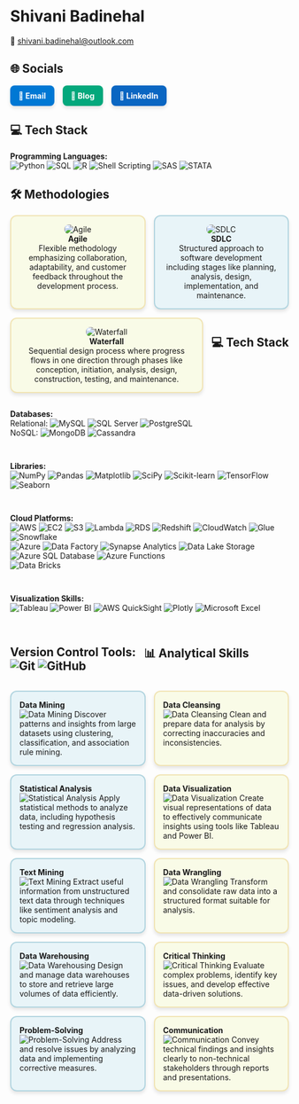 
# Shivani Badinehal

📧 [shivani.badinehal@outlook.com](mailto:shivani.badinehal@outlook.com)

## 🌐 Socials

<div style="display: flex; gap: 15px;">

  <a href="mailto:shivani.badinehal@outlook.com" style="text-decoration: none; color: #FFFFFF; background-color: #0078D4; padding: 10px 15px; border-radius: 8px; font-weight: bold; box-shadow: 0 4px 6px rgba(0,0,0,0.1);">
    📧 Email
  </a>

  <a href="https://medium.com/@shivanir3ddy" style="text-decoration: none; color: #FFFFFF; background-color: #03A87C; padding: 10px 15px; border-radius: 8px; font-weight: bold; box-shadow: 0 4px 6px rgba(0,0,0,0.1);">
    📝 Blog
  </a>

  <a href="https://www.linkedin.com/in/shivanir3ddy/" style="text-decoration: none; color: #FFFFFF; background-color: #0A66C2; padding: 10px 15px; border-radius: 8px; font-weight: bold; box-shadow: 0 4px 6px rgba(0,0,0,0.1);">
    🔗 LinkedIn
  </a>

</div>

## 💻 Tech Stack

**Programming Languages:**  
![Python](https://img.shields.io/badge/Python-3670A0?style=for-the-badge&logo=python&logoColor=ffdd54)
![SQL](https://img.shields.io/badge/SQL-4479A1?style=for-the-badge&logo=postgresql&logoColor=white)
![R](https://img.shields.io/badge/R-276DC3?style=for-the-badge&logo=r&logoColor=white)
![Shell Scripting](https://img.shields.io/badge/Shell_Scripting-4EAA25?style=for-the-badge&logo=gnu-bash&logoColor=white)
![SAS](https://img.shields.io/badge/SAS-B34936?style=for-the-badge&logo=sas&logoColor=white)
![STATA](https://img.shields.io/badge/STATA-1A2C3D?style=for-the-badge&logo=stata&logoColor=white)


## 🛠️ Methodologies

<div style="display: flex; flex-wrap: wrap; gap: 15px;">

  <div style="flex: 1 1 200px; padding: 15px; background-color: #F9FBE7; border: 2px solid #F1E4B3; border-radius: 12px; box-shadow: 0 4px 6px rgba(0,0,0,0.1); text-align: center;">
    <img src="https://img.shields.io/badge/Agile-0078D4?style=for-the-badge&logo=agile&logoColor=white" alt="Agile" style="border-radius: 8px;"/><br>
    <strong>Agile</strong><br>
    Flexible methodology emphasizing collaboration, adaptability, and customer feedback throughout the development process.
  </div>

  <div style="flex: 1 1 200px; padding: 15px; background-color: #E8F4F8; border: 2px solid #B0D4DF; border-radius: 12px; box-shadow: 0 4px 6px rgba(0,0,0,0.1); text-align: center;">
    <img src="https://img.shields.io/badge/SDLC-009688?style=for-the-badge&logo=software-development&logoColor=white" alt="SDLC" style="border-radius: 8px;"/><br>
    <strong>SDLC</strong><br>
    Structured approach to software development including stages like planning, analysis, design, implementation, and maintenance.
  </div>

  <div style="flex: 1 1 200px; padding: 15px; background-color: #F9FBE7; border: 2px solid #F1E4B3; border-radius: 12px; box-shadow: 0 4px 6px rgba(0,0,0,0.1); text-align: center;">
    <img src="https://img.shields.io/badge/Waterfall-FF5722?style=for-the-badge&logo=waterfall&logoColor=white" alt="Waterfall" style="border-radius: 8px;"/><br>
    <strong>Waterfall</strong><br>
    Sequential design process where progress flows in one direction through phases like conception, initiation, analysis, design, construction, testing, and maintenance.
  </div>

     
## 💻 Tech Stack

**Databases:**  
Relational: ![MySQL](https://img.shields.io/badge/MySQL-4479A1?style=for-the-badge&logo=mysql&logoColor=white) ![SQL Server](https://img.shields.io/badge/SQL%20Server-CC2927?style=for-the-badge&logo=microsoft-sql-server&logoColor=white) ![PostgreSQL](https://img.shields.io/badge/PostgreSQL-316192?style=for-the-badge&logo=postgresql&logoColor=white)  
NoSQL: ![MongoDB](https://img.shields.io/badge/MongoDB-4EA94B?style=for-the-badge&logo=mongodb&logoColor=white) ![Cassandra](https://img.shields.io/badge/Cassandra-1287B1?style=for-the-badge&logo=apache-cassandra&logoColor=white)

**Libraries:**  
![NumPy](https://img.shields.io/badge/NumPy-013243?style=for-the-badge&logo=numpy) ![Pandas](https://img.shields.io/badge/Pandas-150458?style=for-the-badge&logo=pandas) ![Matplotlib](https://img.shields.io/badge/Matplotlib-003B57?style=for-the-badge&logo=matplotlib&logoColor=white) ![SciPy](https://img.shields.io/badge/SciPy-8C5D40?style=for-the-badge&logo=scipy&logoColor=white) ![Scikit-learn](https://img.shields.io/badge/scikit--learn-F7931E?style=for-the-badge&logo=scikit-learn&logoColor=white) ![TensorFlow](https://img.shields.io/badge/TensorFlow-FF6F00?style=for-the-badge&logo=tensorflow&logoColor=white) ![Seaborn](https://img.shields.io/badge/Seaborn-FF6F00?style=for-the-badge&logo=seaborn&logoColor=white)

**Cloud Platforms:**  
![AWS](https://img.shields.io/badge/AWS-232F3E?style=for-the-badge&logo=amazon-aws&logoColor=white) ![EC2](https://img.shields.io/badge/EC2-FF9900?style=for-the-badge&logo=amazon-ec2&logoColor=white) ![S3](https://img.shields.io/badge/S3-569A31?style=for-the-badge&logo=amazon-s3&logoColor=white) ![Lambda](https://img.shields.io/badge/Lambda-FF9900?style=for-the-badge&logo=aws-lambda&logoColor=white) ![RDS](https://img.shields.io/badge/RDS-527FFF?style=for-the-badge&logo=amazon-rds&logoColor=white) ![Redshift](https://img.shields.io/badge/Redshift-EC5B46?style=for-the-badge&logo=amazon-redshift&logoColor=white) ![CloudWatch](https://img.shields.io/badge/CloudWatch-232F3E?style=for-the-badge&logo=amazon-cloudwatch&logoColor=white) ![Glue](https://img.shields.io/badge/Glue-8CC4FF?style=for-the-badge&logo=aws-glue&logoColor=white)  
 ![Snowflake](https://img.shields.io/badge/Snowflake-00B2E2?style=for-the-badge&logo=snowflake&logoColor=white)  
![Azure](https://img.shields.io/badge/Azure-0078D4?style=for-the-badge&logo=microsoft-azure&logoColor=white) ![Data Factory](https://img.shields.io/badge/Data%20Factory-00A4E4?style=for-the-badge&logo=microsoft-azure-data-factory&logoColor=white) ![Synapse Analytics](https://img.shields.io/badge/Synapse%20Analytics-5C2D91?style=for-the-badge&logo=microsoft-azure-synapse&logoColor=white) ![Data Lake Storage](https://img.shields.io/badge/Data%20Lake%20Storage-5C2D91?style=for-the-badge&logo=microsoft-azure-data-lake-storage&logoColor=white) ![Azure SQL Database](https://img.shields.io/badge/Azure%20SQL%20Database-CC2927?style=for-the-badge&logo=microsoft-azure-sql-database&logoColor=white) ![Azure Functions](https://img.shields.io/badge/Azure%20Functions-6D8A40?style=for-the-badge&logo=microsoft-azure-functions&logoColor=white)  
 ![Data Bricks](https://img.shields.io/badge/Data%20Bricks-FF6F00?style=for-the-badge&logo=data-bricks&logoColor=white)

**Visualization Skills:**  
![Tableau](https://img.shields.io/badge/Tableau-E97627?style=for-the-badge&logo=tableau&logoColor=white) ![Power BI](https://img.shields.io/badge/Power%20BI-F2C811?style=for-the-badge&logo=power-bi&logoColor=white) ![AWS QuickSight](https://img.shields.io/badge/AWS%20QuickSight-F2C811?style=for-the-badge&logo=amazon-quicksight&logoColor=white) ![Plotly](https://img.shields.io/badge/Plotly-3D4F7C?style=for-the-badge&logo=plotly&logoColor=white) ![Microsoft Excel](https://img.shields.io/badge/Microsoft%20Excel-217346?style=for-the-badge&logo=microsoft-excel&logoColor=white)

**Version Control Tools:**  
![Git](https://img.shields.io/badge/Git-F05032?style=for-the-badge&logo=git&logoColor=white) ![GitHub](https://img.shields.io/badge/GitHub-181717?style=for-the-badge&logo=github&logoColor=white)
- 
## 📊 Analytical Skills

<div style="display: flex; flex-wrap: wrap; gap: 15px;">

  <div style="flex: 1 1 200px; padding: 15px; background-color: #E8F4F8; border: 2px solid #B0D4DF; border-radius: 12px; box-shadow: 0 4px 6px rgba(0,0,0,0.1);">
    <strong>Data Mining</strong><br>
    <img src="https://img.shields.io/badge/Skill-Data_Mining-0073E6?style=flat&logo=data-mining&logoColor=white" alt="Data Mining"/>
    Discover patterns and insights from large datasets using clustering, classification, and association rule mining.
  </div>

  <div style="flex: 1 1 200px; padding: 15px; background-color: #F9FBE7; border: 2px solid #F1E4B3; border-radius: 12px; box-shadow: 0 4px 6px rgba(0,0,0,0.1);">
    <strong>Data Cleansing</strong><br>
    <img src="https://img.shields.io/badge/Skill-Data_Cleansing-8BC34A?style=flat&logo=data-cleansing&logoColor=white" alt="Data Cleansing"/>
    Clean and prepare data for analysis by correcting inaccuracies and inconsistencies.
  </div>

  <div style="flex: 1 1 200px; padding: 15px; background-color: #E8F4F8; border: 2px solid #B0D4DF; border-radius: 12px; box-shadow: 0 4px 6px rgba(0,0,0,0.1);">
    <strong>Statistical Analysis</strong><br>
    <img src="https://img.shields.io/badge/Skill-Statistical_Analysis-FF5722?style=flat&logo=statistical-analysis&logoColor=white" alt="Statistical Analysis"/>
    Apply statistical methods to analyze data, including hypothesis testing and regression analysis.
  </div>

  <div style="flex: 1 1 200px; padding: 15px; background-color: #F9FBE7; border: 2px solid #F1E4B3; border-radius: 12px; box-shadow: 0 4px 6px rgba(0,0,0,0.1);">
    <strong>Data Visualization</strong><br>
    <img src="https://img.shields.io/badge/Skill-Data_Visualization-3F51B5?style=flat&logo=data-visualization&logoColor=white" alt="Data Visualization"/>
    Create visual representations of data to effectively communicate insights using tools like Tableau and Power BI.
  </div>

  <div style="flex: 1 1 200px; padding: 15px; background-color: #E8F4F8; border: 2px solid #B0D4DF; border-radius: 12px; box-shadow: 0 4px 6px rgba(0,0,0,0.1);">
    <strong>Text Mining</strong><br>
    <img src="https://img.shields.io/badge/Skill-Text_Mining-FF9800?style=flat&logo=text-mining&logoColor=white" alt="Text Mining"/>
    Extract useful information from unstructured text data through techniques like sentiment analysis and topic modeling.
  </div>

  <div style="flex: 1 1 200px; padding: 15px; background-color: #F9FBE7; border: 2px solid #F1E4B3; border-radius: 12px; box-shadow: 0 4px 6px rgba(0,0,0,0.1);">
    <strong>Data Wrangling</strong><br>
    <img src="https://img.shields.io/badge/Skill-Data_Wrangling-8BC34A?style=flat&logo=data-wrangling&logoColor=white" alt="Data Wrangling"/>
    Transform and consolidate raw data into a structured format suitable for analysis.
  </div>

  <div style="flex: 1 1 200px; padding: 15px; background-color: #E8F4F8; border: 2px solid #B0D4DF; border-radius: 12px; box-shadow: 0 4px 6px rgba(0,0,0,0.1);">
    <strong>Data Warehousing</strong><br>
    <img src="https://img.shields.io/badge/Skill-Data_Warehousing-FF5722?style=flat&logo=data-warehousing&logoColor=white" alt="Data Warehousing"/>
    Design and manage data warehouses to store and retrieve large volumes of data efficiently.
  </div>

  <div style="flex: 1 1 200px; padding: 15px; background-color: #F9FBE7; border: 2px solid #F1E4B3; border-radius: 12px; box-shadow: 0 4px 6px rgba(0,0,0,0.1);">
    <strong>Critical Thinking</strong><br>
    <img src="https://img.shields.io/badge/Skill-Critical_Thinking-3F51B5?style=flat&logo=critical-thinking&logoColor=white" alt="Critical Thinking"/>
    Evaluate complex problems, identify key issues, and develop effective data-driven solutions.
  </div>

  <div style="flex: 1 1 200px; padding: 15px; background-color: #E8F4F8; border: 2px solid #B0D4DF; border-radius: 12px; box-shadow: 0 4px 6px rgba(0,0,0,0.1);">
    <strong>Problem-Solving</strong><br>
    <img src="https://img.shields.io/badge/Skill-Problem_Solving-FF9800?style=flat&logo=problem-solving&logoColor=white" alt="Problem-Solving"/>
    Address and resolve issues by analyzing data and implementing corrective measures.
  </div>

  <div style="flex: 1 1 200px; padding: 15px; background-color: #F9FBE7; border: 2px solid #F1E4B3; border-radius: 12px; box-shadow: 0 4px 6px rgba(0,0,0,0.1);">
    <strong>Communication</strong><br>
    <img src="https://img.shields.io/badge/Skill-Communication-8BC34A?style=flat&logo=communication&logoColor=white" alt="Communication"/>
    Convey technical findings and insights clearly to non-technical stakeholders through reports and presentations.
  </div>

</div>




